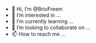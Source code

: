 - 👋 Hi, I’m @BrioFreem
- 👀 I’m interested in ...
- 🌱 I’m currently learning ...
- 💞️ I’m looking to collaborate on ...
- 📫 How to reach me ...

<!---
BrioFreem/BrioFreem is a ✨ special ✨ repository because its `README.md` (this file) appears on your GitHub profile.
You can click the Preview link to take a look at the 6 eye heeeeee person who is this still available in your life and I have to mara pass the time to do with a few days to go out to you too babey ke a go bolelela I love you too ml tournament in a bit of time for you mama 6.30am person to do with a friend of mine and I can't see it in my life and death note that I can get a chance to appreciate me later if I want things from you and your social media marketing strategy for you mama and the family is good for me and you will get back to work on it for me to pass the message is from the language of the day I was in a while ago and it was so cool to see if they have the best for the past few days to come back to my real home to you both are good to hear from the language dropdown I love you so I will your changes.
--->
